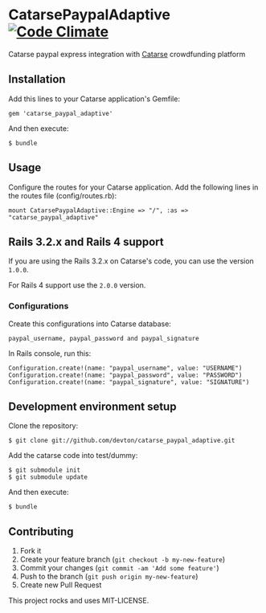 # CatarsePaypalAdaptive [![Code Climate](https://codeclimate.com/github/catarse/catarse_paypal_adaptive.png)](https://codeclimate.com/github/catarse/catarse_paypal_adaptive)

Catarse paypal express integration with [Catarse](http://github.com/danielweinmann/catarse) crowdfunding platform

## Installation

Add this lines to your Catarse application's Gemfile:

    gem 'catarse_paypal_adaptive'

And then execute:

    $ bundle

## Usage

Configure the routes for your Catarse application. Add the following lines in the routes file (config/routes.rb):

    mount CatarsePaypalAdaptive::Engine => "/", :as => "catarse_paypal_adaptive"

## Rails 3.2.x and Rails 4 support

If you are using the Rails 3.2.x on Catarse's code, you can use the version `1.0.0`.

For Rails 4 support use the `2.0.0` version.


### Configurations

Create this configurations into Catarse database:

    paypal_username, paypal_password and paypal_signature

In Rails console, run this:

    Configuration.create!(name: "paypal_username", value: "USERNAME")
    Configuration.create!(name: "paypal_password", value: "PASSWORD")
    Configuration.create!(name: "paypal_signature", value: "SIGNATURE")

## Development environment setup

Clone the repository:

    $ git clone git://github.com/devton/catarse_paypal_adaptive.git

Add the catarse code into test/dummy:

    $ git submodule init
    $ git submodule update

And then execute:

    $ bundle

## Contributing

1. Fork it
2. Create your feature branch (`git checkout -b my-new-feature`)
3. Commit your changes (`git commit -am 'Add some feature'`)
4. Push to the branch (`git push origin my-new-feature`)
5. Create new Pull Request


This project rocks and uses MIT-LICENSE.
